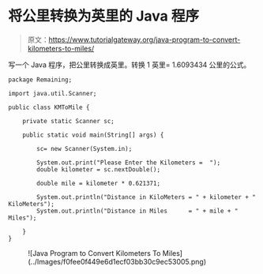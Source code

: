 # 将公里转换为英里的 Java 程序

> 原文：<https://www.tutorialgateway.org/java-program-to-convert-kilometers-to-miles/>

写一个 Java 程序，把公里转换成英里。转换 1 英里= 1.6093434 公里的公式。

```
package Remaining;

import java.util.Scanner;

public class KMToMile {

	private static Scanner sc;

	public static void main(String[] args) {

		sc= new Scanner(System.in);

		System.out.print("Please Enter the Kilometers =  ");
		double kilometer = sc.nextDouble();

		double mile = kilometer * 0.621371;

		System.out.println("Distance in KiloMeters = " + kilometer + " KiloMeters");
		System.out.println("Distance in Miles      = " + mile + " Miles");

	}
}
```

<figure class="wp-block-image size-large">![Java Program to Convert Kilometers To Miles](../Images/f0fee0f449e6d1ecf03bb30c9ec53005.png)</figure>
